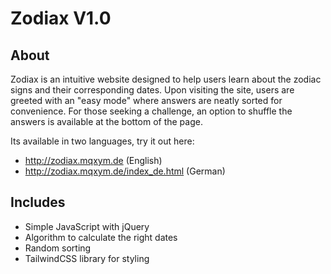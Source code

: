 # Zodiax V1.0

## About 

Zodiax is an intuitive website designed to help users learn about the zodiac signs and their corresponding dates. 
Upon visiting the site, users are greeted with an "easy mode" where answers are neatly sorted for convenience. 
For those seeking a challenge, an option to shuffle the answers is available at the bottom of the page. 

Its available in two languages, try it out here: 
- http://zodiax.mqxym.de (English)
- http://zodiax.mqxym.de/index_de.html (German)

## Includes
- Simple JavaScript with jQuery
- Algorithm to calculate the right dates
- Random sorting
- TailwindCSS library for styling
